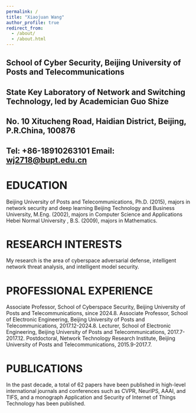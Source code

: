 ```yaml
---
permalink: /
title: "Xiaojuan Wang"
author_profile: true
redirect_from: 
  - /about/
  - /about.html
---
```



School of Cyber Security, Beijing University of Posts and Telecommunications
---
State Key Laboratory of Network and Switching Technology, led by Academician Guo Shize
---
No. 10 Xitucheng Road, Haidian District, Beijing, P.R.China, 100876
---
Tel: +86-18910263101               Email: wj2718@bupt.edu.cn 
---

EDUCATION 
======
Beijing University of Posts and Telecommunications, Ph.D. (2015), majors in network security and deep learning 
Beijing Technology and Business University, M.Eng. (2002), majors in Computer Science and Applications 
Hebei Normal University , B.S. (2009), majors in Mathematics.


RESEARCH INTERESTS
======
My research is the area of cyberspace adversarial defense, intelligent network threat analysis, and intelligent model security.

PROFESSIONAL EXPERIENCE
======
Associate Professor, School of Cyberspace Security, Beijing University of Posts and Telecommunications, since 2024.8. 
Associate Professor, School of Electronic Engineering, Beijing University of Posts and Telecommunications, 2017.12-2024.8. 
Lecturer, School of Electronic Engineering, Beijing University of Posts and Telecommunications, 2017.7-2017.12. 
Postdoctoral, Network Technology Research Institute, Beijing University of Posts and Telecommunications, 2015.9-2017.7. 

PUBLICATIONS 
======
In the past decade, a total of 62 papers have been published in high-level international journals and conferences such as CVPR, NeurIPS, AAAI, and TIFS,  and a monograph Application and Security of Internet of Things Technology has been published.
